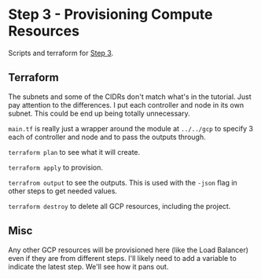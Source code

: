 # Step 3 - Provisioning Compute Resources

Scripts and terraform for [Step 3](https://github.com/kelseyhightower/kubernetes-the-hard-way/blob/master/docs/03-compute-resources.md).

## Terraform

The subnets and some of the CIDRs don't match what's in the tutorial.  Just pay attention to the differences.  I put each controller and node in its own subnet.  This could be end up being totally unnecessary.

`main.tf` is really just a wrapper around the module at `../../gcp` to specify 3 each of controller and node and to pass the outputs through.

`terraform plan` to see what it will create.

`terraform apply` to provision.

`terrafrom output` to see the outputs.  This is used with the `-json` flag in other steps to get needed values.

`terraform destroy` to delete all GCP resources, including the project.

## Misc

Any other GCP resources will be provisioned here (like the Load Balancer) even if they are from different steps.  I'll likely need to add a variable to indicate the latest step.  We'll see how it pans out.

